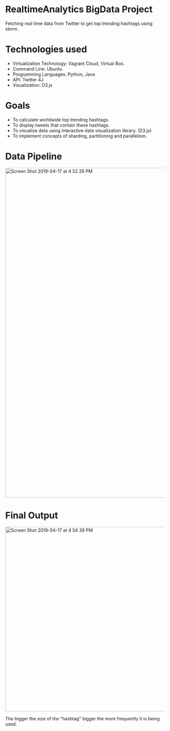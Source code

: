 # RealtimeAnalytics BigData Project
Fetching real time data from Twitter to get top trending hashtags using storm.

# Technologies used
- Virtualization Technology: Vagrant Cloud, Virtual Box.
- Command Line: Ubuntu
- Programming Languages: Python, Java
- API: Twitter 4J
- Visualization: D3.js


# Goals
- To calculate worldwide top trending hashtags.
- To display tweets that contain these hashtags.
- To visualize data using interactive data visualization library. (D3.js)
- To implement concepts of sharding, partitioning and parallelism.

# Data Pipeline

<img width="1038" alt="Screen Shot 2019-04-17 at 4 52 26 PM" src="https://user-images.githubusercontent.com/26671243/56316687-52aef400-6131-11e9-86c6-6f1024e50617.png">

# Final Output

<img width="581" alt="Screen Shot 2019-04-17 at 4 54 39 PM" src="https://user-images.githubusercontent.com/26671243/56316765-8722b000-6131-11e9-9593-6bf0e6c37ba5.png">

The bigger the size of the "hashtag" bigger the more frequently it is being used. 






